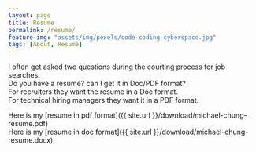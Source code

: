 ```yaml
---
layout: page
title: Resume
permalink: /resume/
feature-img: "assets/img/pexels/code-coding-cyberspace.jpg"
tags: [About, Resume]
---
```


I often get asked two questions during the courting process for job searches. <br>
Do you have a resume? can I get it in Doc/PDF format? <br>
For recruiters they want the resume in a Doc format. <br>
For technical hiring managers they want it in a PDF format.<br>

Here is my [resume in pdf format]({{ site.url }}/download/michael-chung-resume.pdf) <br>
Here is my [resume in doc format]({{ site.url }}/download/michael-chung-resume.docx) <br>

